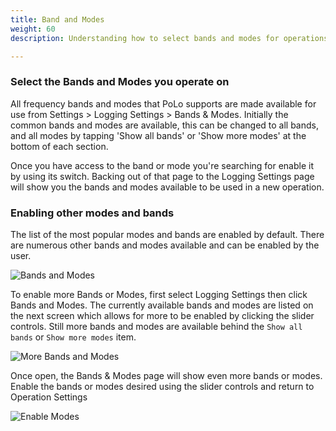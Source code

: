 ```yaml
---
title: Band and Modes
weight: 60
description: Understanding how to select bands and modes for operations.

---
```

### Select the Bands and Modes you operate on
All frequency bands and modes that PoLo supports are made available for use from Settings > Logging Settings > Bands & Modes. Initially the common bands and modes are available, this can be changed to all bands, and all modes by tapping 'Show all bands' or 'Show more modes' at the bottom of each section.

Once you have access to the band or mode you're searching for enable it by using its switch. Backing out of that page to the Logging Settings page will show you the bands and modes available to be used in a new operation.

### Enabling other modes and bands
The list of the most popular modes and bands are enabled by default. There are numerous other bands and modes available and can be enabled by the user.

![Bands and Modes](./shot1.png)

To enable more Bands or Modes, first select Logging Settings then click Bands and Modes. The currently available bands and modes are listed on the next screen which allows for more to be enabled by clicking the slider controls. Still more bands and modes are available behind the `Show all bands` or `Show more modes` item.

![More Bands and Modes](./shot2.png)

Once open, the Bands & Modes page will show even more bands or modes. Enable the bands or modes desired using the slider controls and return to Operation Settings

![Enable Modes](./shot3.png)
